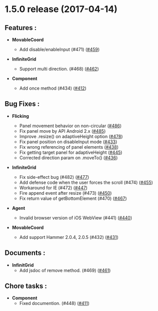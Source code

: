 # 1.5.0 release (2017-04-14)

## Features :

- **MovableCoord**
	- Add disable/enableInput (#471) ([#459](https://github.com/naver/egjs/issues/459))

- **InfiniteGrid**
	- Support multi direction. (#468) ([#462](https://github.com/naver/egjs/issues/462))

- **Component**
	- Add once method (#434) ([#412](https://github.com/naver/egjs/issues/412))

## Bug Fixes :

- **Flicking**
	- Panel movement behavior on non-circular ([#486](https://github.com/naver/egjs/issues/486))
	- Fix panel move by API Android 2.x ([#485](https://github.com/naver/egjs/issues/485))
	- Improve .resize() on adaptiveHeight option ([#478](https://github.com/naver/egjs/issues/478))
	- Fix panel position on disableInput mode ([#433](https://github.com/naver/egjs/issues/433))
	- Fix wrong referencing of panel elements ([#438](https://github.com/naver/egjs/issues/438))
	- Fix getting target panel for adaptiveHeight ([#445](https://github.com/naver/egjs/issues/445))
	- Corrected direction param on .moveTo() ([#436](https://github.com/naver/egjs/issues/436))

- **InfiniteGrid**
	- Fix side-effect bug (#482) ([#477](https://github.com/naver/egjs/issues/477))
	- Add defense code when the user forces the scroll (#474) ([#455](https://github.com/naver/egjs/issues/455))
	- Workaround for IE (#472) ([#447](https://github.com/naver/egjs/issues/447))
	- Fire append event after resize (#473) ([#450](https://github.com/naver/egjs/issues/450))
	- Fix return value of getBottomElement (#470) ([#467](https://github.com/naver/egjs/issues/467))

- **Agent**
	- Invalid browser version of iOS WebView (#441) ([#440](https://github.com/naver/egjs/issues/440))

- **MovableCoord**
	- Add support Hammer 2.0.4, 2.0.5 (#432) ([#431](https://github.com/naver/egjs/issues/431))

## Documents :

- **InfinitGrid**
	- Add jsdoc of remove method. (#469) ([#461](https://github.com/naver/egjs/issues/461))

## Chore tasks :

- **Component**
	- Fixed documention. (#448) ([#411](https://github.com/naver/egjs/issues/411))
